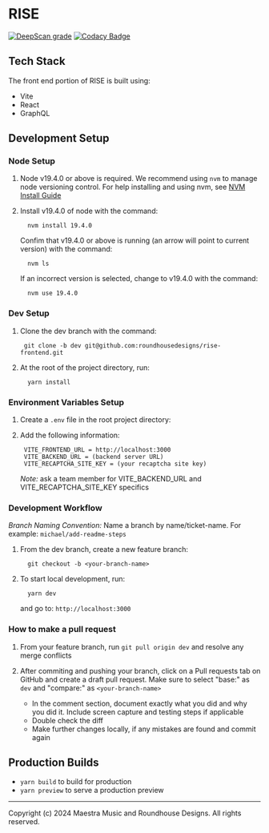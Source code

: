 # RISE

[![DeepScan grade](https://deepscan.io/api/teams/14424/projects/24864/branches/769714/badge/grade.svg)](https://deepscan.io/dashboard#view=project&tid=14424&pid=24864&bid=769714)
[![Codacy Badge](https://app.codacy.com/project/badge/Grade/64f466be6e654cd2a2bb790971fb07ef)](https://app.codacy.com/gh/roundhousedesigns/rise-frontend/dashboard?utm_source=gh&utm_medium=referral&utm_content=&utm_campaign=Badge_grade)

## Tech Stack

The front end portion of RISE is built using:

- Vite
- React
- GraphQL

## Development Setup

### Node Setup

1. Node v19.4.0 or above is required. We recommend using `nvm` to manage node
versioning control. For help installing and using nvm, see [NVM Install Guide](https://www.freecodecamp.org/news/node-version-manager-nvm-install-guide/)
2. Install v19.4.0 of node with the command:

         nvm install 19.4.0

    Confim that v19.4.0 or above is running (an arrow will point to current version)
    with the command:

         nvm ls

    If an incorrect version is selected, change to v19.4.0 with the command:

         nvm use 19.4.0

### Dev Setup

1. Clone the dev branch with the command:

        git clone -b dev git@github.com:roundhousedesigns/rise-frontend.git

2. At the root of the project directory, run:

         yarn install

### Environment Variables Setup

1. Create a `.env` file in the root project directory:
2. Add the following information:

        VITE_FRONTEND_URL = http://localhost:3000
        VITE_BACKEND_URL = (backend server URL)
        VITE_RECAPTCHA_SITE_KEY = (your recaptcha site key)

    _Note:_ ask a team member for VITE_BACKEND_URL and VITE_RECAPTCHA_SITE_KEY specifics

### Development Workflow

_Branch Naming Convention:_ Name a branch by name/ticket-name. For example: `michael/add-readme-steps`

1. From the dev branch, create a new feature branch:

         git checkout -b <your-branch-name>

2. To start local development, run:

         yarn dev

    and go to: `http://localhost:3000`

### How to make a pull request

1. From your feature branch, run `git pull origin dev` and resolve any merge conflicts

2. After commiting and pushing your branch, click on a Pull requests tab on
GitHub and create a draft pull request. Make sure to select "base:" as `dev`
and "compare:" as `<your-branch-name>`

   - In the comment section, document exactly what you did and why you did it.
Include screen capture and testing steps if applicable
   - Double check the diff
   - Make further changes locally, if any mistakes are found and commit again

## Production Builds

- `yarn build` to build for production
- `yarn preview` to serve a production preview

---
Copyright (c) 2024 Maestra Music and Roundhouse Designs. All rights reserved.
